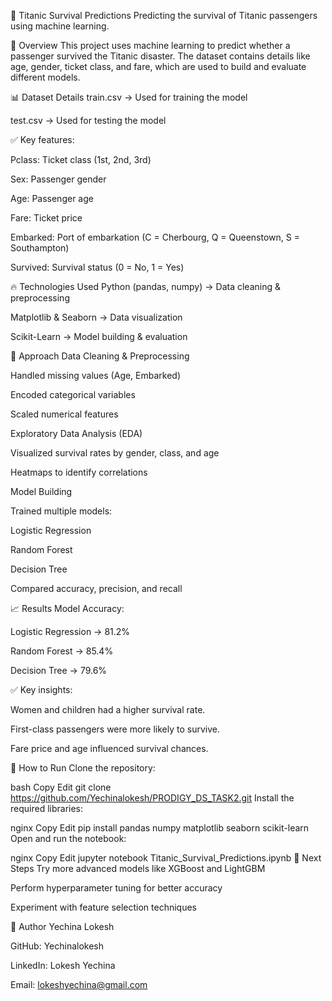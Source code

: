 🚢 Titanic Survival Predictions
Predicting the survival of Titanic passengers using machine learning.

📌 Overview
This project uses machine learning to predict whether a passenger survived the Titanic disaster. The dataset contains details like age, gender, ticket class, and fare, which are used to build and evaluate different models.

📊 Dataset Details
train.csv → Used for training the model

test.csv → Used for testing the model

✅ Key features:

Pclass: Ticket class (1st, 2nd, 3rd)

Sex: Passenger gender

Age: Passenger age

Fare: Ticket price

Embarked: Port of embarkation (C = Cherbourg, Q = Queenstown, S = Southampton)

Survived: Survival status (0 = No, 1 = Yes)

🔥 Technologies Used
Python (pandas, numpy) → Data cleaning & preprocessing

Matplotlib & Seaborn → Data visualization

Scikit-Learn → Model building & evaluation

🚀 Approach
Data Cleaning & Preprocessing

Handled missing values (Age, Embarked)

Encoded categorical variables

Scaled numerical features

Exploratory Data Analysis (EDA)

Visualized survival rates by gender, class, and age

Heatmaps to identify correlations

Model Building

Trained multiple models:

Logistic Regression

Random Forest

Decision Tree

Compared accuracy, precision, and recall

📈 Results
Model Accuracy:

Logistic Regression → 81.2%

Random Forest → 85.4%

Decision Tree → 79.6%

✅ Key insights:

Women and children had a higher survival rate.

First-class passengers were more likely to survive.

Fare price and age influenced survival chances.

🔧 How to Run
Clone the repository:

bash
Copy
Edit
git clone https://github.com/Yechinalokesh/PRODIGY_DS_TASK2.git
Install the required libraries:

nginx
Copy
Edit
pip install pandas numpy matplotlib seaborn scikit-learn
Open and run the notebook:

nginx
Copy
Edit
jupyter notebook Titanic_Survival_Predictions.ipynb
🚀 Next Steps
Try more advanced models like XGBoost and LightGBM

Perform hyperparameter tuning for better accuracy

Experiment with feature selection techniques

👤 Author
Yechina Lokesh

GitHub: Yechinalokesh

LinkedIn: Lokesh Yechina

Email: lokeshyechina@gmail.com
